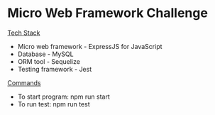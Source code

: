 # Micro Web Framework Challenge

<ins>Tech Stack</ins>
* Micro web framework - ExpressJS for JavaScript
* Database - MySQL
* ORM tool - Sequelize
* Testing framework - Jest

<ins>Commands</ins>
* To start program: npm run start
* To run test: npm run test

